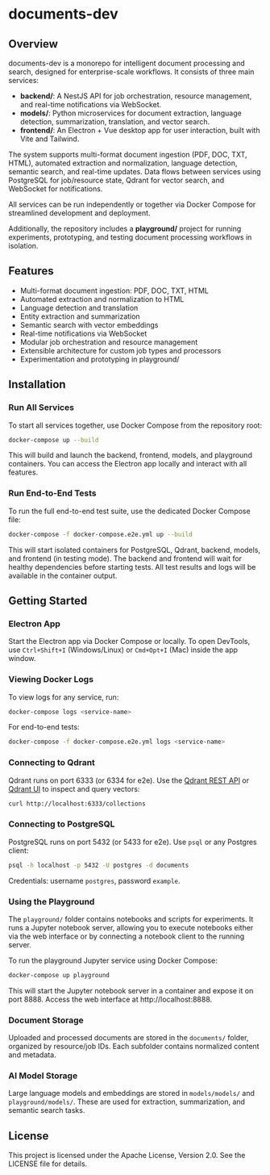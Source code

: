 # documents-dev

## Overview

documents-dev is a monorepo for intelligent document processing and search, designed for enterprise-scale workflows. It consists of three main services:

- **backend/**: A NestJS API for job orchestration, resource management, and real-time notifications via WebSocket.
- **models/**: Python microservices for document extraction, language detection, summarization, translation, and vector search.
- **frontend/**: An Electron + Vue desktop app for user interaction, built with Vite and Tailwind.

The system supports multi-format document ingestion (PDF, DOC, TXT, HTML), automated extraction and normalization, language detection, semantic search, and real-time updates. Data flows between services using PostgreSQL for job/resource state, Qdrant for vector search, and WebSocket for notifications.

All services can be run independently or together via Docker Compose for streamlined development and deployment.

Additionally, the repository includes a **playground/** project for running experiments, prototyping, and testing document processing workflows in isolation.

## Features

- Multi-format document ingestion: PDF, DOC, TXT, HTML
- Automated extraction and normalization to HTML
- Language detection and translation
- Entity extraction and summarization
- Semantic search with vector embeddings
- Real-time notifications via WebSocket
- Modular job orchestration and resource management
- Extensible architecture for custom job types and processors
- Experimentation and prototyping in playground/

## Installation

### Run All Services

To start all services together, use Docker Compose from the repository root:

```bash
docker-compose up --build
```

This will build and launch the backend, frontend, models, and playground containers. You can access the Electron app locally and interact with all features.

### Run End-to-End Tests

To run the full end-to-end test suite, use the dedicated Docker Compose file:

```bash
docker-compose -f docker-compose.e2e.yml up --build
```

This will start isolated containers for PostgreSQL, Qdrant, backend, models, and frontend (in testing mode). The backend and frontend will wait for healthy dependencies before starting tests. All test results and logs will be available in the container output.

## Getting Started

### Electron App

Start the Electron app via Docker Compose or locally. To open DevTools, use `Ctrl+Shift+I` (Windows/Linux) or `Cmd+Opt+I` (Mac) inside the app window.

### Viewing Docker Logs

To view logs for any service, run:

```bash
docker-compose logs <service-name>
```

For end-to-end tests:

```bash
docker-compose -f docker-compose.e2e.yml logs <service-name>
```

### Connecting to Qdrant

Qdrant runs on port 6333 (or 6334 for e2e). Use the [Qdrant REST API](https://qdrant.tech/documentation/) or [Qdrant UI](https://github.com/qdrant/qdrant-ui) to inspect and query vectors:

```bash
curl http://localhost:6333/collections
```

### Connecting to PostgreSQL

PostgreSQL runs on port 5432 (or 5433 for e2e). Use `psql` or any Postgres client:

```bash
psql -h localhost -p 5432 -U postgres -d documents
```

Credentials: username `postgres`, password `example`.

### Using the Playground

The `playground/` folder contains notebooks and scripts for experiments. It runs a Jupyter notebook server, allowing you to execute notebooks either via the web interface or by connecting a notebook client to the running server.

To run the playground Jupyter service using Docker Compose:

```bash
docker-compose up playground
```

This will start the Jupyter notebook server in a container and expose it on port 8888. Access the web interface at http://localhost:8888.

### Document Storage

Uploaded and processed documents are stored in the `documents/` folder, organized by resource/job IDs. Each subfolder contains normalized content and metadata.

### AI Model Storage

Large language models and embeddings are stored in `models/models/` and `playground/models/`. These are used for extraction, summarization, and semantic search tasks.

## License

This project is licensed under the Apache License, Version 2.0. See the LICENSE file for details.

